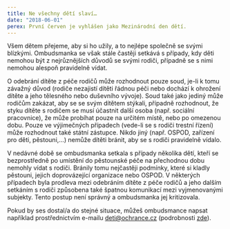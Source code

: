 ```yaml
---
title: Ne všechny dětí slaví…
date: "2018-06-01"
perex: První červen je vyhlášen jako Mezinárodní den dětí.
---
```


<p class="MsoNormal">Všem dětem přejeme, aby si ho užily, a to nejlépe společně
se svými blízkými. Ombudsmanka se však stále častěji setkává s případy, kdy děti
nemohou být z nejrůznějších důvodů se svými rodiči, případně se
s nimi nemohou alespoň pravidelně vídat.</p>
<p class="MsoNormal">O odebrání dítěte z péče rodičů může rozhodnout pouze
soud, je-li k tomu závažný důvod (rodiče nezajistí dítěti řádnou péči nebo
dochází k ohrožení dítěte a jeho tělesného nebo duševního vývoje). Soud také
jako jediný může rodičům zakázat, aby se se svým dítětem stýkali, případně
rozhodnout, že styku dítěte s rodičem se musí účastnit další osoba (např.
sociální pracovnice), že může probíhat pouze na určitém místě, nebo po omezenou
dobu. Pouze ve výjimečných případech (vede-li se s rodiči trestní řízení)
může rozhodnout také státní zástupce. Nikdo jiný (např. OSPOD, zařízení pro
děti, pěstouni,…) nemůže dítěti bránit, aby se s rodiči pravidelně vídalo.</p>
<p class="MsoNormal">V nedávné době se
ombudsmanka setkala s případy několika dětí, kteří se bezprostředně po
umístění do pěstounské péče na přechodnou dobu nemohly vídat s rodiči. Bránily
tomu nejčastěji podmínky, které si kladly pěstouni, jejich doprovázející
organizace nebo OSPOD. V některých případech byla prodleva mezi odebráním
dítěte z péče rodičů a jeho dalším setkáním s rodiči způsobena také špatnou
komunikací mezi vyjmenovanými subjekty. Tento postup není správný a ombudsmanka
jej kritizovala.</p>
<p class="MsoNormal">Pokud by ses dostal/a do stejné situace, můžeš ombudsmance napsat například prostřednictvím e-mailu <a href="mailto:deti@ochrance.cz">deti@ochrance.cz</a>
(podrobnosti <a href="jak-se-na-ochrance-obratit/">zde</a>).</p>
